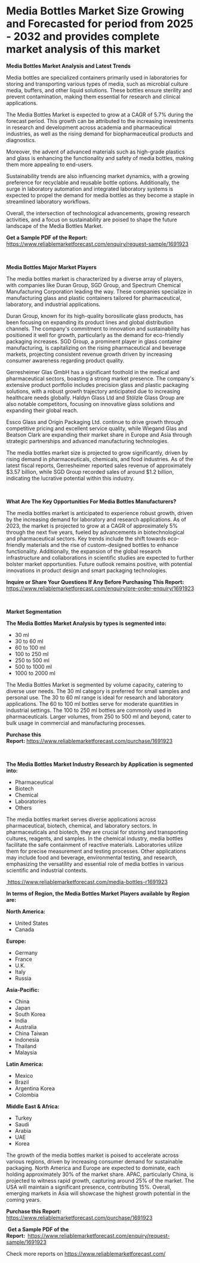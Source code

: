 <p><h1>Media Bottles Market Size Growing and Forecasted for period from 2025 - 2032 and provides complete market analysis of this market</h1></p><p><strong>Media Bottles Market Analysis and Latest Trends</strong></p>
<p><p>Media bottles are specialized containers primarily used in laboratories for storing and transporting various types of media, such as microbial culture media, buffers, and other liquid solutions. These bottles ensure sterility and prevent contamination, making them essential for research and clinical applications.</p><p>The Media Bottles Market is expected to grow at a CAGR of 5.7% during the forecast period. This growth can be attributed to the increasing investments in research and development across academia and pharmaceutical industries, as well as the rising demand for biopharmaceutical products and diagnostics. </p><p>Moreover, the advent of advanced materials such as high-grade plastics and glass is enhancing the functionality and safety of media bottles, making them more appealing to end-users. </p><p>Sustainability trends are also influencing market dynamics, with a growing preference for recyclable and reusable bottle options. Additionally, the surge in laboratory automation and integrated laboratory systems is expected to propel the demand for media bottles as they become a staple in streamlined laboratory workflows.</p><p>Overall, the intersection of technological advancements, growing research activities, and a focus on sustainability are poised to shape the future landscape of the Media Bottles Market.</p></p>
<p><strong>Get a Sample PDF of the Report:&nbsp;</strong> <a href="https://www.reliablemarketforecast.com/enquiry/request-sample/1691923?utm_campaign=1167&utm_medium=2&utm_source=Github&utm_content=ia&utm_term=07012025&utm_id=media-bottles">https://www.reliablemarketforecast.com/enquiry/request-sample/1691923</a></p>
<p>&nbsp;</p>
<p><strong>Media Bottles Major Market Players</strong></p>
<p><p>The media bottles market is characterized by a diverse array of players, with companies like Duran Group, SGD Group, and Spectrum Chemical Manufacturing Corporation leading the way. These companies specialize in manufacturing glass and plastic containers tailored for pharmaceutical, laboratory, and industrial applications.</p><p>Duran Group, known for its high-quality borosilicate glass products, has been focusing on expanding its product lines and global distribution channels. The company's commitment to innovation and sustainability has positioned it well for growth, particularly as the demand for eco-friendly packaging increases. SGD Group, a prominent player in glass container manufacturing, is capitalizing on the rising pharmaceutical and beverage markets, projecting consistent revenue growth driven by increasing consumer awareness regarding product quality.</p><p>Gerresheimer Glas GmbH has a significant foothold in the medical and pharmaceutical sectors, boasting a strong market presence. The company's extensive product portfolio includes precision glass and plastic packaging solutions, with a robust growth trajectory anticipated due to increasing healthcare needs globally. Haldyn Glass Ltd and Stölzle Glass Group are also notable competitors, focusing on innovative glass solutions and expanding their global reach.</p><p>Essco Glass and Origin Packaging Ltd. continue to drive growth through competitive pricing and excellent service quality, while Wiegand Glas and Beatson Clark are expanding their market share in Europe and Asia through strategic partnerships and advanced manufacturing technologies.</p><p>The media bottles market size is projected to grow significantly, driven by rising demand in pharmaceuticals, chemicals, and food industries. As of the latest fiscal reports, Gerresheimer reported sales revenue of approximately $3.57 billion, while SGD Group recorded sales of around $1.2 billion, indicating the lucrative potential within this industry.</p></p>
<p>&nbsp;</p>
<p><strong>What Are The Key Opportunities For Media Bottles Manufacturers?</strong></p>
<p><p>The media bottles market is anticipated to experience robust growth, driven by the increasing demand for laboratory and research applications. As of 2023, the market is projected to grow at a CAGR of approximately 5% through the next five years, fueled by advancements in biotechnological and pharmaceutical sectors. Key trends include the shift towards eco-friendly materials and the rise of custom-designed bottles to enhance functionality. Additionally, the expansion of the global research infrastructure and collaborations in scientific studies are expected to further bolster market opportunities. Future outlook remains positive, with potential innovations in product design and smart packaging technologies.</p></p>
<p><strong>Inquire or Share Your Questions If Any Before Purchasing This Report:</strong> <a href="https://www.reliablemarketforecast.com/enquiry/pre-order-enquiry/1691923?utm_campaign=1167&utm_medium=2&utm_source=Github&utm_content=ia&utm_term=07012025&utm_id=media-bottles">https://www.reliablemarketforecast.com/enquiry/pre-order-enquiry/1691923</a></p>
<p>&nbsp;</p>
<p><strong>Market Segmentation</strong></p>
<p><strong>The Media Bottles Market Analysis by types is segmented into:</strong></p>
<p><ul><li>30 ml</li><li>30 to 60 ml</li><li>60 to 100 ml</li><li>100 to 250 ml</li><li>250 to 500 ml</li><li>500 to 1000 ml</li><li>1000 to 2000 ml</li></ul></p>
<p><p>The Media Bottles Market is segmented by volume capacity, catering to diverse user needs. The 30 ml category is preferred for small samples and personal use. The 30 to 60 ml range is ideal for research and laboratory applications. The 60 to 100 ml bottles serve for moderate quantities in industrial settings. The 100 to 250 ml bottles are commonly used in pharmaceuticals. Larger volumes, from 250 to 500 ml and beyond, cater to bulk usage in commercial and manufacturing processes.</p></p>
<p><strong>Purchase this Report:&nbsp;</strong><a href="https://www.reliablemarketforecast.com/purchase/1691923?utm_campaign=1167&utm_medium=2&utm_source=Github&utm_content=ia&utm_term=07012025&utm_id=media-bottles">https://www.reliablemarketforecast.com/purchase/1691923</a></p>
<p>&nbsp;</p>
<p><strong>The Media Bottles Market Industry Research by Application is segmented into:</strong></p>
<p><ul><li>Pharmaceutical</li><li>Biotech</li><li>Chemical</li><li>Laboratories</li><li>Others</li></ul></p>
<p><p>The media bottles market serves diverse applications across pharmaceutical, biotech, chemical, and laboratory sectors. In pharmaceuticals and biotech, they are crucial for storing and transporting cultures, reagents, and samples. In the chemical industry, media bottles facilitate the safe containment of reactive materials. Laboratories utilize them for precise measurement and testing processes. Other applications may include food and beverage, environmental testing, and research, emphasizing the versatility and essential role of media bottles in various scientific and industrial contexts.</p></p>
<p><a href="https://www.reliablemarketforecast.com/media-bottles-r1691923?utm_campaign=1167&utm_medium=2&utm_source=Github&utm_content=ia&utm_term=07012025&utm_id=media-bottles">&nbsp;https://www.reliablemarketforecast.com/media-bottles-r1691923</a></p>
<p><strong>In terms of Region, the Media Bottles Market Players available by Region are:</strong></p>
<p>
    <p> <strong> North America: </strong>
        <ul>
            <li>United States</li>
            <li>Canada</li>
        </ul>
        </p> 
    <p> <strong> Europe: </strong>
        <ul>
            <li>Germany</li>
            <li>France</li>
            <li>U.K.</li>
            <li>Italy</li>
            <li>Russia</li>
        </ul>
        </p> 
    <p> <strong> Asia-Pacific: </strong>
        <ul>
            <li>China</li>
            <li>Japan</li>
            <li>South Korea</li>
            <li>India</li>
            <li>Australia</li>
            <li>China Taiwan</li>
            <li>Indonesia</li>
            <li>Thailand</li>
            <li>Malaysia</li>
        </ul>
        </p> 
    <p> <strong> Latin America: </strong>
        <ul>
            <li>Mexico</li>
            <li>Brazil</li>
            <li>Argentina Korea</li>
            <li>Colombia</li>
        </ul>
        </p> 
    <p> <strong> Middle East & Africa: </strong>
        <ul>
            <li>Turkey</li>
            <li>Saudi</li>
            <li>Arabia</li>
            <li>UAE</li>
            <li>Korea</li>
        </ul>
    </p>
    </p>
<p><p>The growth of the media bottles market is poised to accelerate across various regions, driven by increasing consumer demand for sustainable packaging. North America and Europe are expected to dominate, each holding approximately 30% of the market share. APAC, particularly China, is projected to witness rapid growth, capturing around 25% of the market. The USA will maintain a significant presence, contributing 15%. Overall, emerging markets in Asia will showcase the highest growth potential in the coming years.</p></p>
<p><strong>Purchase this Report: </strong><a href="https://www.reliablemarketforecast.com/purchase/1691923?utm_campaign=1167&utm_medium=2&utm_source=Github&utm_content=ia&utm_term=07012025&utm_id=media-bottles">https://www.reliablemarketforecast.com/purchase/1691923</a></p>
<p>&nbsp;<strong>Get a Sample PDF of the Report:&nbsp;&nbsp;</strong><a href="https://www.reliablemarketforecast.com/enquiry/request-sample/1691923?utm_campaign=1167&utm_medium=2&utm_source=Github&utm_content=ia&utm_term=07012025&utm_id=media-bottles">https://www.reliablemarketforecast.com/enquiry/request-sample/1691923</a></p>
<p><strong></strong></p>
<p>Check more reports on <a href="https://www.reliablemarketforecast.com/?utm_campaign=1167&utm_medium=2&utm_source=Github&utm_content=ia&utm_term=07012025&utm_id=media-bottles">https://www.reliablemarketforecast.com/</a></p>